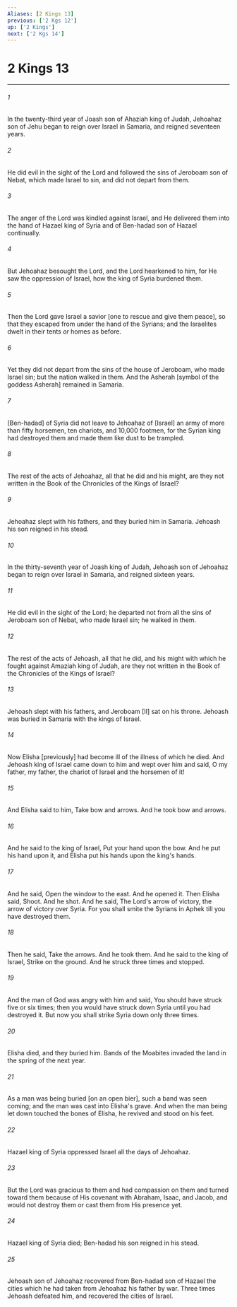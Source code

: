 ```yaml
---
Aliases: [2 Kings 13]
previous: ['2 Kgs 12']
up: ['2 Kings']
next: ['2 Kgs 14']
---
```

# 2 Kings 13

***














###### 1 






In the twenty-third year of Joash son of Ahaziah king of Judah, Jehoahaz son of Jehu began to reign over Israel in Samaria, and reigned seventeen years. 













###### 2 






He did evil in the sight of the Lord and followed the sins of Jeroboam son of Nebat, which made Israel to sin, and did not depart from them. 













###### 3 






The anger of the Lord was kindled against Israel, and He delivered them into the hand of Hazael king of Syria and of Ben-hadad son of Hazael continually. 













###### 4 






But Jehoahaz besought the Lord, and the Lord hearkened to him, for He saw the oppression of Israel, how the king of Syria burdened them. 













###### 5 






Then the Lord gave Israel a savior [one to rescue and give them peace], so that they escaped from under the hand of the Syrians; and the Israelites dwelt in their tents _or_ homes as before. 













###### 6 






Yet they did not depart from the sins of the house of Jeroboam, who made Israel sin; but the nation walked in them. And the Asherah [symbol of the goddess Asherah] remained in Samaria. 













###### 7 






[Ben-hadad] of Syria did not leave to Jehoahaz of [Israel] an army of more than fifty horsemen, ten chariots, and 10,000 footmen, for the Syrian king had destroyed them and made them like dust to be trampled. 













###### 8 






The rest of the acts of Jehoahaz, all that he did and his might, are they not written in the Book of the Chronicles of the Kings of Israel? 













###### 9 






Jehoahaz slept with his fathers, and they buried him in Samaria. Jehoash his son reigned in his stead. 













###### 10 






In the thirty-seventh year of Joash king of Judah, Jehoash son of Jehoahaz began to reign over Israel in Samaria, and reigned sixteen years. 













###### 11 






He did evil in the sight of the Lord; he departed not from all the sins of Jeroboam son of Nebat, who made Israel sin; he walked in them. 













###### 12 






The rest of the acts of Jehoash, all that he did, and his might with which he fought against Amaziah king of Judah, are they not written in the Book of the Chronicles of the Kings of Israel? 













###### 13 






Jehoash slept with his fathers, and Jeroboam [II] sat on his throne. Jehoash was buried in Samaria with the kings of Israel. 













###### 14 






Now Elisha [previously] had become ill of the illness of which he died. And Jehoash king of Israel came down to him and wept over him and said, O my father, my father, the chariot of Israel and the horsemen of it! 













###### 15 






And Elisha said to him, Take bow and arrows. And he took bow and arrows. 













###### 16 






And he said to the king of Israel, Put your hand upon the bow. And he put his hand upon it, and Elisha put his hands upon the king's hands. 













###### 17 






And he said, Open the window to the east. And he opened it. Then Elisha said, Shoot. And he shot. And he said, The Lord's arrow of victory, the arrow of victory over Syria. For you shall smite the Syrians in Aphek till you have destroyed them. 













###### 18 






Then he said, Take the arrows. And he took them. And he said to the king of Israel, Strike on the ground. And he struck three times and stopped. 













###### 19 






And the man of God was angry with him and said, You should have struck five or six times; then you would have struck down Syria until you had destroyed it. But now you shall strike Syria down only three times. 













###### 20 






Elisha died, and they buried him. Bands of the Moabites invaded the land in the spring of the next year. 













###### 21 






As a man was being buried [on an open bier], such a band was seen coming; and the man was cast into Elisha's grave. And when the man being let down touched the bones of Elisha, he revived and stood on his feet. 













###### 22 






Hazael king of Syria oppressed Israel all the days of Jehoahaz. 













###### 23 






But the Lord was gracious to them and had compassion on them and turned toward them because of His covenant with Abraham, Isaac, and Jacob, and would not destroy them or cast them from His presence yet. 













###### 24 






Hazael king of Syria died; Ben-hadad his son reigned in his stead. 













###### 25 






Jehoash son of Jehoahaz recovered from Ben-hadad son of Hazael the cities which he had taken from Jehoahaz his father by war. Three times Jehoash defeated him, and recovered the cities of Israel.
